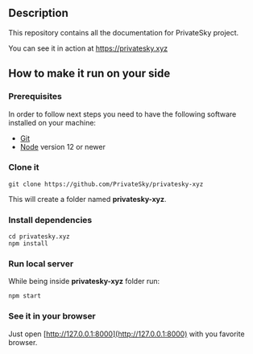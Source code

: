 ## Description 

This repository contains all the documentation for PrivateSky project. 

You can see it in action at https://privatesky.xyz

## How to make it run on your side

### Prerequisites

In order to follow next steps you need to have the following software installed on your machine:
- [Git](https://git-scm.com/)
- [Node](https://nodejs.org/) version 12 or newer

### Clone it

```
git clone https://github.com/PrivateSky/privatesky-xyz
```

This will create a folder named **privatesky-xyz**.

### Install dependencies

```
cd privatesky.xyz
npm install
```
      
### Run local server

While being inside **privatesky-xyz** folder run:

```
npm start
```

### See it in your browser

Just open [http://127.0.0.1:8000](http://127.0.0.1:8000) with you favorite browser.